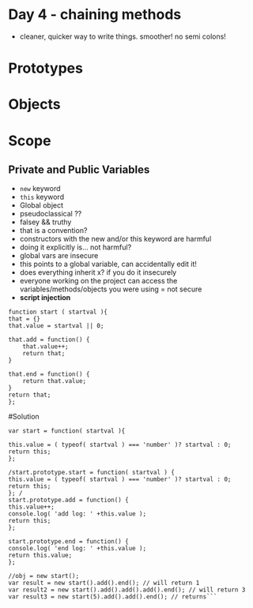 # Day 4 - chaining methods

- cleaner, quicker way to write things. smoother! no semi colons!

# Prototypes

# Objects

# Scope

## Private and Public Variables

- `new` keyword
- `this` keyword
- Global object
- pseudoclassical ??
- falsey && truthy
- that is a convention?
- constructors with the new and/or this keyword are harmful
- doing it explicitly is... not harmful?
- global vars are insecure
- this points to a global variable, can accidentally edit it!
- does everything inherit x? if you do it insecurely
- everyone working on the project can access the variables/methods/objects you were using = not secure
- **script injection**

```
function start ( startval ){
that = {}
that.value = startval || 0;

that.add = function() {
    that.value++;
    return that;
}

that.end = function() {
    return that.value;
}
return that;
};

```

#Solution

```
var start = function( startval ){

this.value = ( typeof( startval ) === 'number' )? startval : 0;
return this;
};

/start.prototype.start = function( startval ) {
this.value = ( typeof( startval ) === 'number' )? startval : 0;
return this;
}; /
start.prototype.add = function() {
this.value++;
console.log( 'add log: ' +this.value );
return this;
};

start.prototype.end = function() {
console.log( 'end log: ' +this.value );
return this.value;
};

//obj = new start();
var result = new start().add().end(); // will return 1
var result2 = new start().add().add().add().end(); // will return 3
var result3 = new start(5).add().add().end(); // returns```